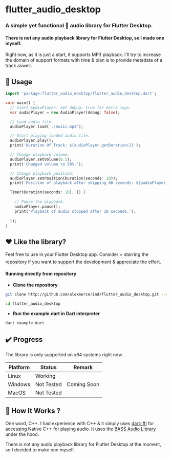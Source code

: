 # flutter_audio_desktop

### A simple yet functional 🎵️ audio library for Flutter Desktop.
#### There is not any audio playback library for Flutter Desktop, so I made one myself.

Right now, as it is just a start, it supports MP3 playback. I'll try to increase the domain of support formats with time & plan is to provide metadata of a track aswell.


## :triangular_ruler: Usage

```dart
import 'package:flutter_audio_desktop/flutter_audio_desktop.dart';

void main() {
  // Start AudioPlayer. Set debug: true for extra logs.
  var audioPlayer = new AudioPlayer(debug: false);

  // Load audio file.
  audioPlayer.load('./music.mp3');

  // Start playing loaded audio file.
  audioPlayer.play();
  print('Duration Of Track: ${audioPlayer.getDuration()}');

  // Change playback volume.
  audioPlayer.setVolume(0.5);
  print('Changed volume to 50%.');

  // Change playback position.
  audioPlayer.setPosition(Duration(seconds: 10));
  print('Position of playback after skipping 60 seconds: ${audioPlayer.getPosition()}');

  Timer(Duration(seconds: 10), () {
  
    // Pause the playback.
    audioPlayer.pause();
    print('Playback of audio stopped after 10 seconds.');
    
  });
}
```


## :heart: Like the library?

Feel free to use in your Flutter Desktop app. Consider :star: starring the repository if you want to support the development & appreciate the effort.


#### Running directly from repository

- **Clone the repository**

```bash
git clone http://github.com/alexmercerind/flutter_audio_desktop.git --depth=1

cd flutter_audio_desktop
```

- **Run the example.dart in Dart interpreter**

```bash
dart example.dart
```


## :heavy_check_mark: Progress

The library is only supported on x64 systems right now.

|Platform|Status    |Remark     |
|--------|----------|-----------|
|Linux   |Working   |           |
|Windows |Not Tested|Coming Soon|
|MacOS   |Not Tested|           |

## :wrench: How It Works ?

One word, C++. I had experience with C++ & it simply uses [dart::ffi](https://dart.dev/guides/libraries/c-interop) for accessing Native C++ for playing audio. It uses the [BASS Audio Library](http://www.un4seen.com) under the hood. 

There is not any audio playback library for Flutter Desktop at the moment, so I decided to make one myself.
